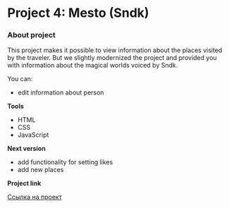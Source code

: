 # Project 4: Mesto (Sndk)

### About project

This project makes it possible to view information about the places visited by the traveler. But we slightly modernized the project and provided you with information about the magical worlds voiced by Sndk. 

You can:

* edit information about person

**Tools**

* HTML
* CSS
* JavaScript

**Next version**

* add functionality for setting likes
* add new places

**Project link**

[Ссылка на проект](https://natastereo8.github.io/mesto/src/)
